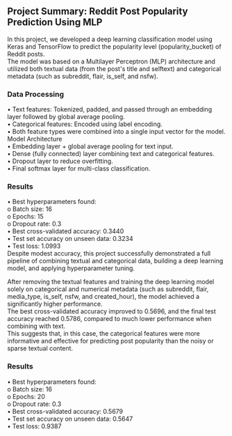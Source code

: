 ## Project Summary: Reddit Post Popularity Prediction Using MLP    

In this project, we developed a deep learning classification model using Keras and TensorFlow to predict the popularity level (popularity_bucket) of Reddit posts.    
The model was based on a Multilayer Perceptron (MLP) architecture and utilized both textual data (from the post's title and selftext) and categorical metadata (such as subreddit, flair, is_self, and nsfw).  

 ### Data Processing
•	Text features: Tokenized, padded, and passed through an embedding layer followed by global average pooling.   
•	Categorical features: Encoded using label encoding.    
•	Both feature types were combined into a single input vector for the model.    
Model Architecture     
•	Embedding layer + global average pooling for text input.     
•	Dense (fully connected) layer combining text and categorical features.     
•	Dropout layer to reduce overfitting.     
•	Final softmax layer for multi-class classification.    

### Results    
•	Best hyperparameters found:     
o	Batch size: 16     
o	Epochs: 15     
o	Dropout rate: 0.3     
•	Best cross-validated accuracy: 0.3440      
•	Test set accuracy on unseen data: 0.3234      
•	Test loss: 1.0993      
Despite modest accuracy, this project successfully demonstrated a full pipeline of combining textual and categorical data, building a deep learning model, and applying hyperparameter tuning.       

After removing the textual features and training the deep learning model solely on categorical and numerical metadata (such as subreddit, flair, media_type, is_self, nsfw, and created_hour), the model achieved a significantly higher performance.     
The best cross-validated accuracy improved to 0.5696, and the final test accuracy reached 0.5786, compared to much lower performance when combining with text.     
This suggests that, in this case, the categorical features were more informative and effective for predicting post popularity than the noisy or sparse textual content.        

### Results     
•	Best hyperparameters found:    
o	Batch size: 16     
o	Epochs: 20     
o	Dropout rate: 0.3      
•	Best cross-validated accuracy: 0.5679      
•	Test set accuracy on unseen data: 0.5647     
•	Test loss: 0.9387        




